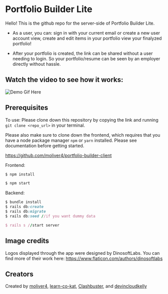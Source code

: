 # Portfolio Builder Lite

Hello! This is the github repo for the server-side of Portfolio Builder Lite.

* As a user, you can:
    sign in with your current email or create a new user account
    view, create and edit items in your portfolio
    view your finalyzed portfolio!

* After your portfolio is created, the link can be shared without a user needing to login. So your portfolio/resume can be seen by an employer directly without hassle.

## Watch the video to see how it works: ##
![Demo Gif Here](https://github.com/moliver4/portfolio-builder-client/blob/master/ezgif.com-video-to-gif.gif)


## Prerequisites ## 

To use: Please clone down this repository by copying the link and running ```git clone <repo_url>``` in your terminal. 

Please also make sure to clone down the frontend, which requires that you have a node package manager ```npm``` or ```yarn``` installed. Please see documentation before getting started. 

https://github.com/moliver4/portfolio-builder-client

Frontend:
```javascript
$ npm install

$ npm start
```

Backend:
```ruby
$ bundle install
$ rails db:create
$ rails db:migrate
$ rails db:seed //if you want dummy data

$ rails s //start server 

```

## Image credits ## 

Logos displayed through the app were designed by DinosoftLabs. You can find more of their work here: https://www.flaticon.com/authors/dinosoftlabs

## Creators ##

Created by [moliver4](http://github.com/moliver4), [learn-co-kat](http://github.com/learn-co-kat), [Clashbuster](http://github.com/Clashbuster), and [devincloudkelly](http://github.com/devincloudkelly)
